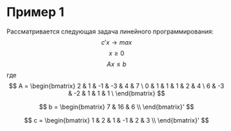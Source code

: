 # Пример 1
Рассматривается следующая задача линейного программирования:
$$ c'x \rightarrow max $$
$$ x \geq 0 $$
$$ Ax \leq b $$
где  
$$ A = \begin{bmatrix}
        2 & 1 & -1 & -3 & 4 & 7 \
        0 & 1 & 1 & 1 & 2 & 4 \
        6 & -3 & -2 & 1 & 1 & 1 \
       \end{bmatrix} $$
  

$$ b = \begin{bmatrix}
        7 & 16 & 6 \\
       \end{bmatrix}' $$
  
$$ c = \begin{bmatrix}
        1 & 2 & 1 & -1 & 2 & 3 \\
       \end{bmatrix}' $$
